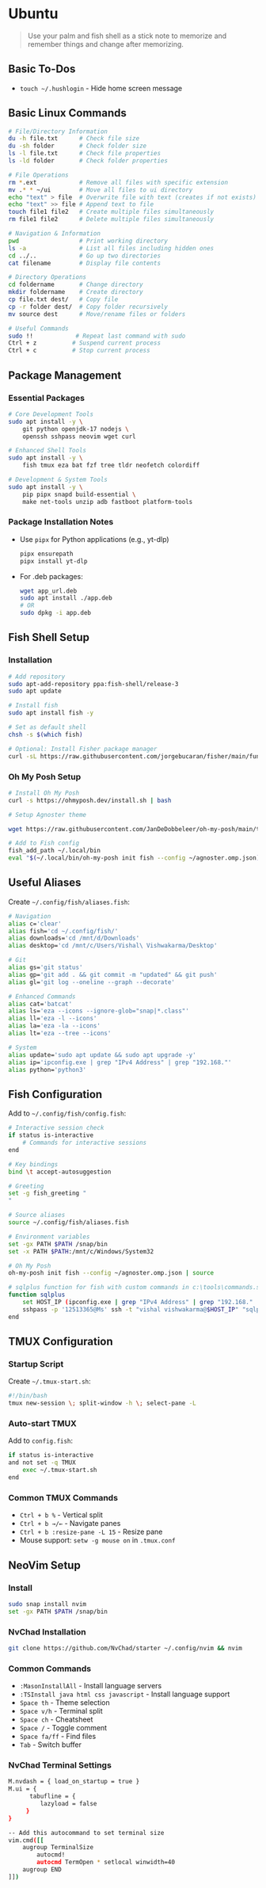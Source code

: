 # Ubuntu

> Use your palm and fish shell as a stick note to memorize and remember things and change after memorizing.

## Basic To-Dos

- `touch ~/.hushlogin` - Hide home screen message

## Basic Linux Commands

```bash
# File/Directory Information
du -h file.txt      # Check file size
du -sh folder       # Check folder size
ls -l file.txt      # Check file properties
ls -ld folder       # Check folder properties

# File Operations
rm *.ext            # Remove all files with specific extension
mv .* * ~/ui        # Move all files to ui directory
echo "text" > file  # Overwrite file with text (creates if not exists)
echo "text" >> file # Append text to file
touch file1 file2   # Create multiple files simultaneously
rm file1 file2      # Delete multiple files simultaneously

# Navigation & Information
pwd                 # Print working directory
ls -a               # List all files including hidden ones
cd ../..            # Go up two directories
cat filename        # Display file contents

# Directory Operations
cd foldername       # Change directory
mkdir foldername    # Create directory
cp file.txt dest/   # Copy file
cp -r folder dest/  # Copy folder recursively
mv source dest      # Move/rename files or folders

# Useful Commands
sudo !!            # Repeat last command with sudo
Ctrl + z          # Suspend current process
Ctrl + c          # Stop current process
```

## Package Management

### Essential Packages

```bash
# Core Development Tools
sudo apt install -y \
    git python openjdk-17 nodejs \
    openssh sshpass neovim wget curl

# Enhanced Shell Tools
sudo apt install -y \
    fish tmux eza bat fzf tree tldr neofetch colordiff

# Development & System Tools
sudo apt install -y \
    pip pipx snapd build-essential \
    make net-tools unzip adb fastboot platform-tools
```

### Package Installation Notes

- Use `pipx` for Python applications (e.g., yt-dlp)

  ```bash
  pipx ensurepath
  pipx install yt-dlp
  ```

- For .deb packages:

  ```bash
  wget app_url.deb
  sudo apt install ./app.deb
  # OR
  sudo dpkg -i app.deb
  ```

## Fish Shell Setup

### Installation

```bash
# Add repository
sudo apt-add-repository ppa:fish-shell/release-3
sudo apt update

# Install fish
sudo apt install fish -y

# Set as default shell
chsh -s $(which fish)

# Optional: Install Fisher package manager
curl -sL https://raw.githubusercontent.com/jorgebucaran/fisher/main/functions/fisher.fish | source && fisher install jorgebucaran/fisher
```

### Oh My Posh Setup

```bash
# Install Oh My Posh
curl -s https://ohmyposh.dev/install.sh | bash

# Setup Agnoster theme

wget https://raw.githubusercontent.com/JanDeDobbeleer/oh-my-posh/main/themes/agnoster.omp.json -O ~/agnoster.omp.json

# Add to Fish config
fish_add_path ~/.local/bin
eval "$(~/.local/bin/oh-my-posh init fish --config ~/agnoster.omp.json)"
```

## Useful Aliases

Create `~/.config/fish/aliases.fish`:

```bash
# Navigation
alias c='clear'
alias fish='cd ~/.config/fish/'
alias downloads='cd /mnt/d/Downloads'
alias desktop='cd /mnt/c/Users/Vishal\ Vishwakarma/Desktop'

# Git
alias gs='git status'
alias gp='git add . && git commit -m "updated" && git push'
alias gl='git log --oneline --graph --decorate'

# Enhanced Commands
alias cat='batcat'
alias ls='eza --icons --ignore-glob="snap|*.class"'
alias ll='eza -l --icons'
alias la='eza -la --icons'
alias lt='eza --tree --icons'

# System
alias update='sudo apt update && sudo apt upgrade -y'
alias ip='ipconfig.exe | grep "IPv4 Address" | grep "192.168."'
alias python='python3'
```

## Fish Configuration

Add to `~/.config/fish/config.fish`:

```bash
# Interactive session check
if status is-interactive
    # Commands for interactive sessions
end

# Key bindings
bind \t accept-autosuggestion

# Greeting
set -g fish_greeting "                                                     Be in the lab or library
"

# Source aliases
source ~/.config/fish/aliases.fish

# Environment variables
set -gx PATH $PATH /snap/bin
set -x PATH $PATH:/mnt/c/Windows/System32

# Oh My Posh
oh-my-posh init fish --config ~/agnoster.omp.json | source

# sqlplus function for fish with custom commands in c:\tools\commands.sql with 'cl scr and set linesize 100'
function sqlplus
    set HOST_IP (ipconfig.exe | grep "IPv4 Address" | grep "192.168." | awk '{print $NF}' | tr -d '\r')
    sshpass -p '12513365@Ms' ssh -t "vishal vishwakarma@$HOST_IP" "sqlplus system/tiger @C:\\tools\\commands.sql"
end
```

## TMUX Configuration

### Startup Script

Create `~/.tmux-start.sh`:

```bash
#!/bin/bash
tmux new-session \; split-window -h \; select-pane -L
```

### Auto-start TMUX

Add to `config.fish`:

```bash
if status is-interactive
and not set -q TMUX
    exec ~/.tmux-start.sh
end
```

### Common TMUX Commands

- `Ctrl + b %` - Vertical split
- `Ctrl + b →/←` - Navigate panes
- `Ctrl + b :resize-pane -L 15` - Resize pane
- Mouse support: `setw -g mouse on` in `.tmux.conf`

## NeoVim Setup

### Install

```bash
sudo snap install nvim
set -gx PATH $PATH /snap/bin
```

### NvChad Installation

```bash
git clone https://github.com/NvChad/starter ~/.config/nvim && nvim
```

### Common Commands

- `:MasonInstallAll` - Install language servers
- `:TSInstall java html css javascript` - Install language support
- `Space th` - Theme selection
- `Space v/h` - Terminal split
- `Space ch` - Cheatsheet
- `Space /` - Toggle comment
- `Space fa/ff` - Find files
- `Tab` - Switch buffer

### NvChad Terminal Settings

```bash
M.nvdash = { load_on_startup = true }
M.ui = {
      tabufline = {
         lazyload = false
     }
}

-- Add this autocommand to set terminal size
vim.cmd([[
    augroup TerminalSize
        autocmd!
        autocmd TermOpen * setlocal winwidth=40
    augroup END
]])
```
